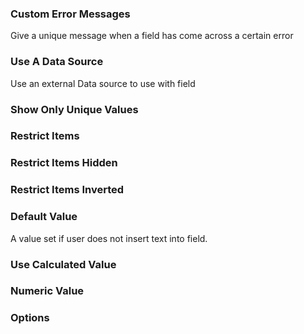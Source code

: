 ### Custom Error Messages
Give a unique message when a field has come across a certain error
### Use A Data Source
Use an external Data source to use with field
### Show Only Unique Values

### Restrict Items

### Restrict Items Hidden

### Restrict Items Inverted

### Default Value
A value set if user does not insert text into field.

### Use Calculated Value

### Numeric Value

### Options
